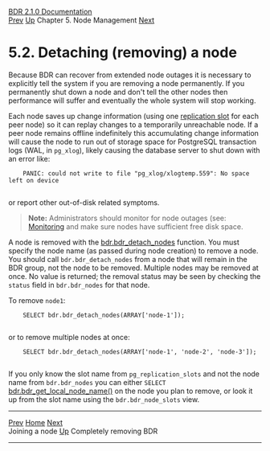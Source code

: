   [BDR 2.1.0 Documentation](README.md)                                                                                                           
  [Prev](node-management-joining.md "Joining a node")   [Up](node-management.md)    Chapter 5. Node Management    [Next](node-management-disabling.md "Completely removing BDR")  


# 5.2. Detaching (removing) a node

Because BDR can recover from extended node outages it is necessary to
explicitly tell the system if you are removing a node permanently. If
you permanently shut down a node and don\'t tell the other nodes then
performance will suffer and eventually the whole system will stop
working.

Each node saves up change information (using one [replication
slot](http://www.postgresql.org/docs/current/static/logicaldecoding-explanation.html)
for each peer node) so it can replay changes to a temporarily
unreachable node. If a peer node remains offline indefinitely this
accumulating change information will cause the node to run out of
storage space for PostgreSQL transaction logs (WAL, in
`pg_xlog`), likely causing the database server to shut down
with an error like:

``` PROGRAMLISTING
    PANIC: could not write to file "pg_xlog/xlogtemp.559": No space left on device
   
```

or report other out-of-disk related symptoms.

> **Note:** Administrators should monitor for node outages (see:
> [Monitoring](monitoring.md) and make sure nodes have sufficient free
> disk space.

A node is removed with the
[bdr.bdr_detach_nodes](functions-node-mgmt.md#FUNCTION-BDR-DETACH-NODES)
function. You must specify the node name (as passed during node
creation) to remove a node. You should call
`bdr.bdr_detach_nodes` from a node that will remain in
the BDR group, not the node to be removed. Multiple nodes may be removed
at once. No value is returned; the removal status may be seen by
checking the `status` field in `bdr.bdr_nodes` for
that node.

To remove `node1`:

``` PROGRAMLISTING
    SELECT bdr.bdr_detach_nodes(ARRAY['node-1']);
   
```

or to remove multiple nodes at once:

``` PROGRAMLISTING
    SELECT bdr.bdr_detach_nodes(ARRAY['node-1', 'node-2', 'node-3']);
   
```

If you only know the slot name from `pg_replication_slots` and
not the node name from `bdr.bdr_nodes` you can either
`SELECT`
[bdr.bdr_get_local_node_name()](functions-information.md#FUNCTIONS-BDR-GET-LOCAL-NODE-NAME)
on the node you plan to remove, or look it up from the slot name using
the `bdr.bdr_node_slots` view.



  ----------------------------------------------------- ------------------------------------------- -------------------------------------------------------
  [Prev](node-management-joining.md)        [Home](README.md)        [Next](node-management-disabling.md)  
  Joining a node                                         [Up](node-management.md)                                  Completely removing BDR
  ----------------------------------------------------- ------------------------------------------- -------------------------------------------------------
